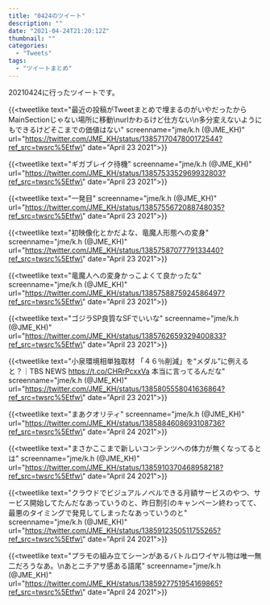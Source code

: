 ```yaml
---
title: "0424のツイート"
description: ""
date: "2021-04-24T21:20:12Z"
thumbnail: ""
categories:
  - "Tweets"
tags:
  - "ツイートまとめ"
---
```

20210424に行ったツイートです。
<!--more-->
{{<tweetlike text=\"最近の投稿がTweetまとめで埋まるのがいやだったからMainSectionじゃない場所に移動\nurlかわるけど仕方ない\n多分変えないようにもできるけどそこまでの価値はない\" screenname=\"jme/k.h (@JME_KH)\" url=\"https://twitter.com/JME_KH/status/1385717047800172544?ref_src=twsrc%5Etfw\" date=\"April 23 2021\">}}

{{<tweetlike text=\"ギガブレイク待機\" screenname=\"jme/k.h (@JME_KH)\" url=\"https://twitter.com/JME_KH/status/1385753352969932803?ref_src=twsrc%5Etfw\" date=\"April 23 2021\">}}

{{<tweetlike text=\"一発目\" screenname=\"jme/k.h (@JME_KH)\" url=\"https://twitter.com/JME_KH/status/1385755672088748035?ref_src=twsrc%5Etfw\" date=\"April 23 2021\">}}

{{<tweetlike text=\"初映像化とかだよな、竜魔人形態への変身\" screenname=\"jme/k.h (@JME_KH)\" url=\"https://twitter.com/JME_KH/status/1385758707779133440?ref_src=twsrc%5Etfw\" date=\"April 23 2021\">}}

{{<tweetlike text=\"竜魔人への変身かっこよくて良かったな\" screenname=\"jme/k.h (@JME_KH)\" url=\"https://twitter.com/JME_KH/status/1385758875924586497?ref_src=twsrc%5Etfw\" date=\"April 23 2021\">}}

{{<tweetlike text=\"ゴジラSP良質なSFでいいな\" screenname=\"jme/k.h (@JME_KH)\" url=\"https://twitter.com/JME_KH/status/1385762659329400833?ref_src=twsrc%5Etfw\" date=\"April 23 2021\">}}

{{<tweetlike text=\"小泉環境相単独取材 「４６％削減」を“メダル”に例えると？｜TBS NEWS https://t.co/CHRrPcxxVa 本当に言ってるんだな\" screenname=\"jme/k.h (@JME_KH)\" url=\"https://twitter.com/JME_KH/status/1385805558041636864?ref_src=twsrc%5Etfw\" date=\"April 23 2021\">}}

{{<tweetlike text=\"まあクオリティ\" screenname=\"jme/k.h (@JME_KH)\" url=\"https://twitter.com/JME_KH/status/1385884608693108736?ref_src=twsrc%5Etfw\" date=\"April 24 2021\">}}

{{<tweetlike text=\"まさかここまで新しいコンテンツへの体力が無くなってるとは\" screenname=\"jme/k.h (@JME_KH)\" url=\"https://twitter.com/JME_KH/status/1385910370468958218?ref_src=twsrc%5Etfw\" date=\"April 24 2021\">}}

{{<tweetlike text=\"クラウドでビジュアルノベルできる月額サービスのやつ、サービス開始してたんだなあっていうのと、昨日割引のキャンペーン終わってて、最悪のタイミングで発見してしまったなあっていうのと\" screenname=\"jme/k.h (@JME_KH)\" url=\"https://twitter.com/JME_KH/status/1385912350511755265?ref_src=twsrc%5Etfw\" date=\"April 24 2021\">}}

{{<tweetlike text=\"プラモの組み立てシーンがあるバトルロワイヤル物は唯一無二だろうなあ。\nあとニチアサ感ある語尾\" screenname=\"jme/k.h (@JME_KH)\" url=\"https://twitter.com/JME_KH/status/1385927751954169865?ref_src=twsrc%5Etfw\" date=\"April 24 2021\">}}

